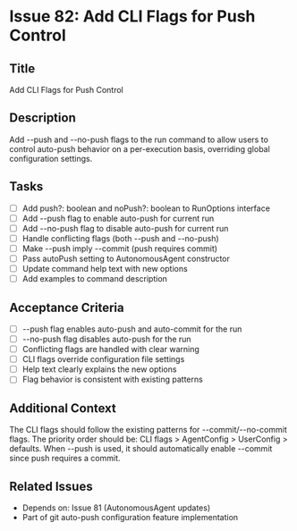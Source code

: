 # Issue 82: Add CLI Flags for Push Control

## Title
Add CLI Flags for Push Control

## Description
Add --push and --no-push flags to the run command to allow users to control auto-push behavior on a per-execution basis, overriding global configuration settings.

## Tasks
- [ ] Add push?: boolean and noPush?: boolean to RunOptions interface
- [ ] Add --push flag to enable auto-push for current run
- [ ] Add --no-push flag to disable auto-push for current run
- [ ] Handle conflicting flags (both --push and --no-push)
- [ ] Make --push imply --commit (push requires commit)
- [ ] Pass autoPush setting to AutonomousAgent constructor
- [ ] Update command help text with new options
- [ ] Add examples to command description

## Acceptance Criteria
- [ ] --push flag enables auto-push and auto-commit for the run
- [ ] --no-push flag disables auto-push for the run
- [ ] Conflicting flags are handled with clear warning
- [ ] CLI flags override configuration file settings
- [ ] Help text clearly explains the new options
- [ ] Flag behavior is consistent with existing patterns

## Additional Context
The CLI flags should follow the existing patterns for --commit/--no-commit flags. The priority order should be: CLI flags > AgentConfig > UserConfig > defaults. When --push is used, it should automatically enable --commit since push requires a commit.

## Related Issues
- Depends on: Issue 81 (AutonomousAgent updates)
- Part of git auto-push configuration feature implementation